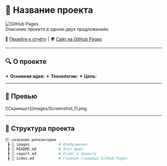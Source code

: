 # 🚀 Название проекта  

![GitHub Pages](https://fakiray.github.io/Gonevo/)  
*Описание проекта в одном-двух предложениях.*  

📌 [Перейти к отчёту](report.md) | 🌍 [Сайт на GitHub Pages](https://твой-юзернейм.github.io/название-репозитория/)  

---

## 🔍 О проекте  
✦ **Основная идея:** 
✦ **Технологии:** 
✦ **Цель:** 

---

## 📸 Превью  
![Скриншот](images/Screenshot_11.png  

---

## 📂 Структура проекта  
```bash
📦 название-репозитория  
 ┣ 📂 images             # Изображения  
 ┣ 📜 README.md          # Этот файл  
 ┣ 📜 report.md          # Отчёт о проекте  
 ┣ 📜 index.md           # Главная страница GitHub Pages  
